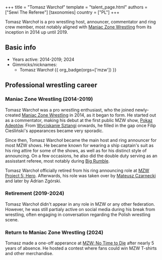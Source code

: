 +++
title = "Tomasz Warchoł"
template = "talent_page.html"
authors = ["Sewi The Referee"]
[taxonomies]
country = ["PL"]
+++

Tomasz Warchoł is a pro wrestling host, announcer, commentator and ring crew member, most notably aligned with [Maniac Zone Wrestling](@/o/mzw.md) from its inception in 2014 up until 2019.

## Basic info

* Years active: 2014-2019; 2024
* Gimmicks/nicknames:
  - Tomasz Warchoł {{ org_badge(orgs=['mzw']) }}

## Professional wrestling career

### Maniac Zone Wrestling (2014-2019)

Tomasz Warchoł was a pro wrestling enthusiast, who the joined newly-created [Maniac Zone Wrestling](@/o/mzw.md) in 2014, as it began to form. He started out as a commentator, making his debut at the first public MZW show, [Pokaz Adeptów](@/e/mzw/2014-05-10-mzw-pokaz-adeptow.md). From [Wyciskanie Sztangi](@/e/mzw/2015-03-15-mzw-wyciskanie-sztangi.md) onwards, he filled in the gap once Filip Cieśliński's appearances became very sporadic.

Since then, Tomasz Warchoł became the main host and ring announcer for most MZW shows. He became known for wearing a ship captain's suit as his ring attire for some of the shows, as well as for his distinct style of announcing. On a few occasions, he also did the double duty serving as an assisstant referee, most notably during [Big Rumble](@/e/mzw/2018-01-14-mzw-big-rumble.md).

Tomasz Warchoł officially retired from his ring announcing role at [MZW Project 5: Hero](@/e/mzw/2019-06-01-mzw-project-5-hero.md). Afterwards, his role was taken over by [Mateusz Czarnecki](@/w/mateusz-czarnecki.md) and later by Adrian Zgórski.

### Retirement (2019-2024)

Tomasz Warchoł didn't appear in any role in MZW or any other federation. However, he was still partialy active on social media during his break from wrestling, often engaging in conversation regarding the Polish wrestling scene.

### Return to Maniac Zone Wrestling (2024)

Tomasz made a one-off apperance at [MZW: No Time to Die](@/e/mzw/2024-10-12-mzw-no-time-to-die.md) after nearly 5 years of absence. He hosted a contest where fans could win MZW T-shirts and other merchandise.
